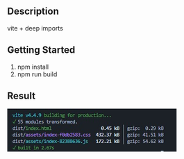 ## Description
vite + deep imports

## Getting Started

1. npm install
2. npm run build

## Result
![image](images/2023-08-11-084632.jpg "image")
